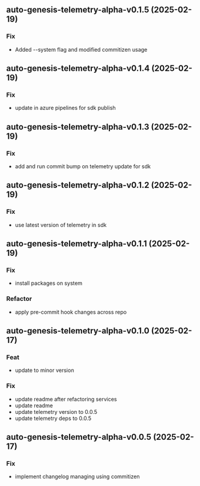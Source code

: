 ## auto-genesis-telemetry-alpha-v0.1.5 (2025-02-19)

### Fix

- Added --system flag and modified commitizen usage

## auto-genesis-telemetry-alpha-v0.1.4 (2025-02-19)

### Fix

- update in azure pipelines for sdk publish

## auto-genesis-telemetry-alpha-v0.1.3 (2025-02-19)

### Fix

- add and run commit bump on telemetry update for sdk

## auto-genesis-telemetry-alpha-v0.1.2 (2025-02-19)

### Fix

- use latest version of telemetry in sdk

## auto-genesis-telemetry-alpha-v0.1.1 (2025-02-19)

### Fix

- install packages on system

### Refactor

- apply pre-commit hook changes across repo

## auto-genesis-telemetry-alpha-v0.1.0 (2025-02-17)

### Feat

- update to minor version

### Fix

- update readme after refactoring services
- update readme
- update telemetry version to 0.0.5
- update telemetry deps to 0.0.5

## auto-genesis-telemetry-alpha-v0.0.5 (2025-02-17)

### Fix

- implement changelog managing using commitizen
